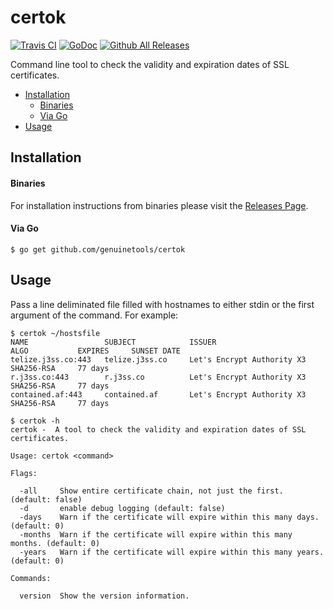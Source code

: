 # certok

[![Travis CI](https://img.shields.io/travis/genuinetools/certok.svg?style=for-the-badge)](https://travis-ci.org/genuinetools/certok)
[![GoDoc](https://img.shields.io/badge/godoc-reference-5272B4.svg?style=for-the-badge)](https://godoc.org/github.com/genuinetools/certok)
[![Github All Releases](https://img.shields.io/github/downloads/genuinetools/certok/total.svg?style=for-the-badge)](https://github.com/genuinetools/certok/releases)

Command line tool to check the validity and expiration dates of SSL certificates.

<!-- toc -->

- [Installation](#installation)
    + [Binaries](#binaries)
    + [Via Go](#via-go)
- [Usage](#usage)

<!-- tocstop -->

## Installation

#### Binaries

For installation instructions from binaries please visit the [Releases Page](https://github.com/genuinetools/certok/releases).

#### Via Go

```console
$ go get github.com/genuinetools/certok
```

## Usage

Pass a line deliminated file filled with hostnames to either stdin or the first
argument of the command. For example:

```console
$ certok ~/hostsfile
NAME                 SUBJECT            ISSUER                        ALGO           EXPIRES     SUNSET DATE
telize.j3ss.co:443   telize.j3ss.co     Let's Encrypt Authority X3    SHA256-RSA     77 days
r.j3ss.co:443        r.j3ss.co          Let's Encrypt Authority X3    SHA256-RSA     77 days
contained.af:443     contained.af       Let's Encrypt Authority X3    SHA256-RSA     77 days
```

```console
$ certok -h
certok -  A tool to check the validity and expiration dates of SSL certificates.

Usage: certok <command>

Flags:

  -all     Show entire certificate chain, not just the first. (default: false)
  -d       enable debug logging (default: false)
  -days    Warn if the certificate will expire within this many days. (default: 0)
  -months  Warn if the certificate will expire within this many months. (default: 0)
  -years   Warn if the certificate will expire within this many years. (default: 0)

Commands:

  version  Show the version information.
```
